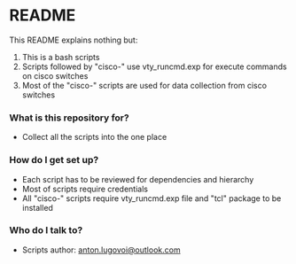 # README #

This README explains nothing but:

1. This is a bash scripts 
2. Scripts followed by "cisco-" use vty_runcmd.exp for execute commands on cisco switches
3. Most of the "cisco-" scripts are used for data collection from cisco switches

### What is this repository for? ###

* Collect all the scripts into the one place

### How do I get set up? ###

* Each script has to be reviewed for dependencies and hierarchy
* Most of scripts require credentials
* All "cisco-" scripts require vty_runcmd.exp file and "tcl" package to be installed

### Who do I talk to? ###

* Scripts author: anton.lugovoi@outlook.com